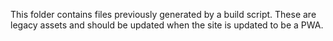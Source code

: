 This folder contains files previously generated by a build script. These are legacy assets and should be updated when the site is updated to be a PWA.
